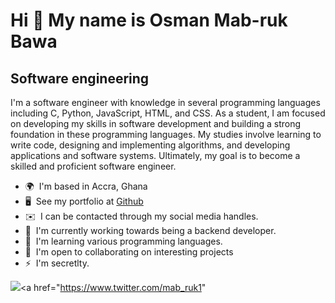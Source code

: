 Hi 👋 My name is Osman Mab-ruk Bawa
=============================

Software engineering
----------------------------

I'm a software engineer with knowledge in several programming languages including C, Python, JavaScript, HTML, and CSS. As a student, I am focused on developing my skills in software development and building a strong foundation in these programming languages. My studies involve learning to write code, designing and implementing algorithms, and developing applications and software systems. Ultimately, my goal is to become a skilled and proficient software engineer.

* 🌍  I'm based in Accra, Ghana
* 🖥️  See my portfolio at [Github](http://github.com/mabruk7)
* ✉️  I can be contacted through my social media handles.
* 🚀  I'm currently working towards being a backend developer.
* 🧠  I'm learning various programming languages.
* 🤝  I'm open to collaborating on interesting projects
* ⚡  I'm secretlty.

<a href="https://www.github.com/mabruk7" target="_blank" rel="noreferrer"><img
src="https://img.shields.io/github/followers/mabruk7?logo=github&style=for-the-badge&color=0891b2&labelColor=1c1917" /></a><a href="https://www.twitter.com/mab_ruk1"
